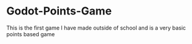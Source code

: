 # Godot-Points-Game
This is the first game I have made outside of school and is a very basic points based game
